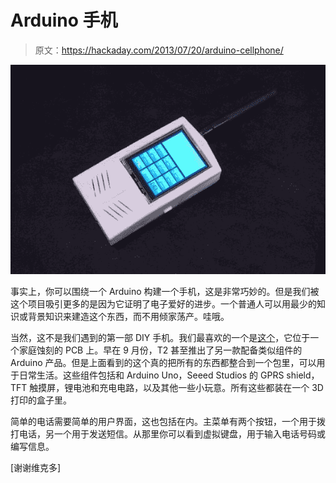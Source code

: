 # Arduino 手机

> 原文：<https://hackaday.com/2013/07/20/arduino-cellphone/>

![OLYMPUS DIGITAL CAMERA](img/8038a628eb2ff80e95d259e7a1cc852a.png)

事实上，你可以围绕一个 Arduino 构建一个手机，这是非常巧妙的。但是我们被这个项目吸引更多的是因为它证明了电子爱好的进步。一个普通人可以用最少的知识或背景知识来建造这个东西，而不用倾家荡产。哇哦。

当然，这不是我们遇到的第一部 DIY 手机。我们最喜欢的一个是[这个](http://hackaday.com/2012/04/25/diy-cellphone/)，它位于一个家庭蚀刻的 PCB 上。早在 9 月份，T2 甚至推出了另一款配备类似组件的 Arduino 产品。但是上面看到的这个真的把所有的东西都整合到一个包里，可以用于日常生活。这些组件包括和 Arduino Uno，Seeed Studios 的 GPRS shield，TFT 触摸屏，锂电池和充电电路，以及其他一些小玩意。所有这些都装在一个 3D 打印的盒子里。

简单的电话需要简单的用户界面，这也包括在内。主菜单有两个按钮，一个用于拨打电话，另一个用于发送短信。从那里你可以看到虚拟键盘，用于输入电话号码或编写信息。

[谢谢维克多]